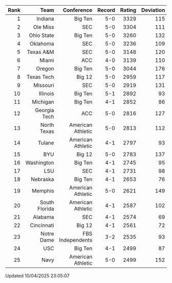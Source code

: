| Rank  | Team                 | Conference           | Record   | Rating | Deviation |
| ---:  | ---:                 | ---:                 | ---:     | ---:   | ---:      |
| 1     | Indiana              | Big Ten              | 5-0      | 3329   | 115       |
| 2     | Ole Miss             | SEC                  | 5-0      | 3304   | 111       |
| 3     | Ohio State           | Big Ten              | 5-0      | 3260   | 132       |
| 4     | Oklahoma             | SEC                  | 5-0      | 3236   | 109       |
| 5     | Texas A&M            | SEC                  | 5-0      | 3148   | 120       |
| 6     | Miami                | ACC                  | 4-0      | 3139   | 110       |
| 7     | Oregon               | Big Ten              | 5-0      | 3044   | 176       |
| 8     | Texas Tech           | Big 12               | 5-0      | 2959   | 117       |
| 9     | Missouri             | SEC                  | 5-0      | 2919   | 131       |
| 10    | Illinois             | Big Ten              | 5-1      | 2892   | 93        |
| 11    | Michigan             | Big Ten              | 4-1      | 2852   | 86        |
| 12    | Georgia Tech         | ACC                  | 5-0      | 2816   | 127       |
| 13    | North Texas          | American Athletic    | 5-0      | 2813   | 112       |
| 14    | Tulane               | American Athletic    | 4-1      | 2797   | 93        |
| 15    | BYU                  | Big 12               | 5-0      | 2783   | 137       |
| 16    | Washington           | Big Ten              | 4-1      | 2745   | 95        |
| 17    | LSU                  | SEC                  | 4-1      | 2731   | 98        |
| 18    | Nebraska             | Big Ten              | 4-1      | 2653   | 76        |
| 19    | Memphis              | American Athletic    | 5-0      | 2621   | 149       |
| 20    | South Florida        | American Athletic    | 4-1      | 2587   | 102       |
| 21    | Alabama              | SEC                  | 4-1      | 2574   | 69        |
| 22    | Cincinnati           | Big 12               | 4-1      | 2561   | 72        |
| 23    | Notre Dame           | FBS Independents     | 3-2      | 2535   | 93        |
| 24    | USC                  | Big Ten              | 4-1      | 2499   | 87        |
| 25    | Navy                 | American Athletic    | 5-0      | 2499   | 152       |

Updated 10/04/2025 23:05:07
